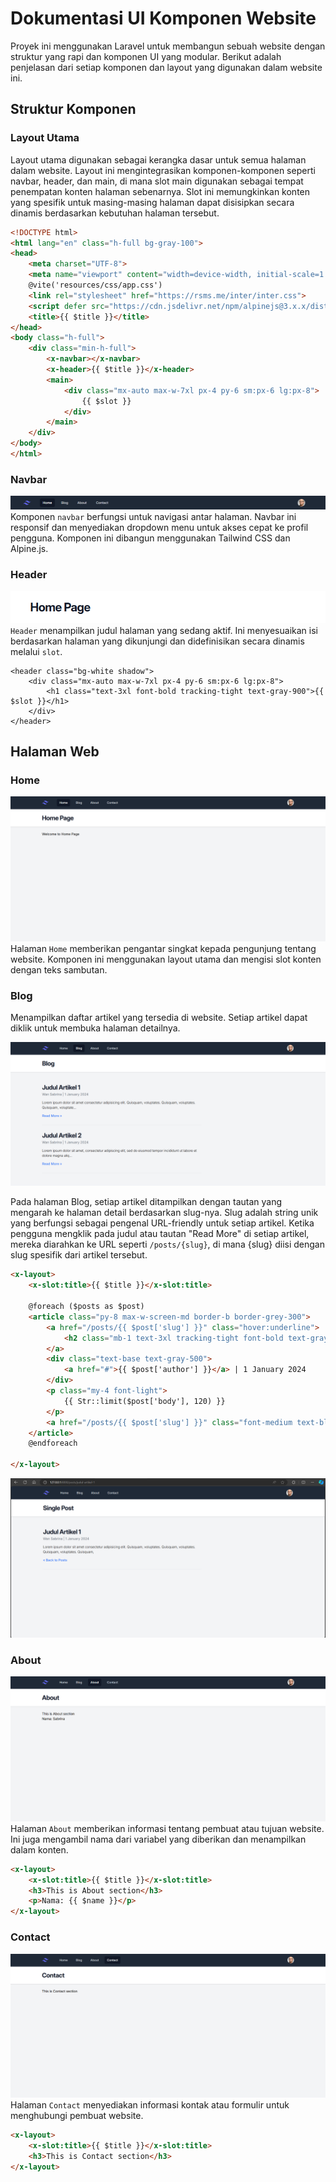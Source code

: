 # Dokumentasi UI Komponen Website

Proyek ini menggunakan Laravel untuk membangun sebuah website dengan struktur yang rapi dan komponen UI yang modular. Berikut adalah penjelasan dari setiap komponen dan layout yang digunakan dalam website ini.

## Struktur Komponen

### Layout Utama
Layout utama digunakan sebagai kerangka dasar untuk semua halaman dalam website. Layout ini mengintegrasikan komponen-komponen seperti navbar, header, dan main, di mana slot main digunakan sebagai tempat penempatan konten halaman sebenarnya. Slot ini memungkinkan konten yang spesifik untuk masing-masing halaman dapat disisipkan secara dinamis berdasarkan kebutuhan halaman tersebut.

```html
<!DOCTYPE html>
<html lang="en" class="h-full bg-gray-100">
<head>
    <meta charset="UTF-8">
    <meta name="viewport" content="width=device-width, initial-scale=1.0">
    @vite('resources/css/app.css')
    <link rel="stylesheet" href="https://rsms.me/inter/inter.css">
    <script defer src="https://cdn.jsdelivr.net/npm/alpinejs@3.x.x/dist/cdn.min.js"></script>
    <title>{{ $title }}</title>
</head>
<body class="h-full">
    <div class="min-h-full">
        <x-navbar></x-navbar>
        <x-header>{{ $title }}</x-header>
        <main>
            <div class="mx-auto max-w-7xl px-4 py-6 sm:px-6 lg:px-8">
                {{ $slot }}
            </div>
        </main>
    </div>
</body>
</html>
```

### Navbar
![alt text](public\img\navbar.png)
Komponen `navbar` berfungsi untuk navigasi antar halaman. Navbar ini responsif dan menyediakan dropdown menu untuk akses cepat ke profil pengguna. Komponen ini dibangun menggunakan Tailwind CSS dan Alpine.js.

### Header
![alt text](public\img\header.png)
`Header` menampilkan judul halaman yang sedang aktif. Ini menyesuaikan isi berdasarkan halaman yang dikunjungi dan didefinisikan secara dinamis melalui `slot`.
```
<header class="bg-white shadow">
    <div class="mx-auto max-w-7xl px-4 py-6 sm:px-6 lg:px-8">
        <h1 class="text-3xl font-bold tracking-tight text-gray-900">{{ $slot }}</h1>
    </div>
</header>
```

## Halaman Web

### Home
![alt text](public\img\homepage.png)
Halaman `Home` memberikan pengantar singkat kepada pengunjung tentang website. Komponen ini menggunakan layout utama dan mengisi slot konten dengan teks sambutan.


### Blog
Menampilkan daftar artikel yang tersedia di website. Setiap artikel dapat diklik untuk membuka halaman detailnya.

![alt text](public\img\blog.png)

Pada halaman Blog, setiap artikel ditampilkan dengan tautan yang mengarah ke halaman detail berdasarkan slug-nya. Slug adalah string unik yang berfungsi sebagai pengenal URL-friendly untuk setiap artikel. Ketika pengguna mengklik pada judul atau tautan "Read More" di setiap artikel, mereka diarahkan ke URL seperti `/posts/{slug}`, di mana {slug} diisi dengan slug spesifik dari artikel tersebut.

```html
<x-layout>
    <x-slot:title>{{ $title }}</x-slot:title>

    @foreach ($posts as $post)
    <article class="py-8 max-w-screen-md border-b border-grey-300">
        <a href="/posts/{{ $post['slug'] }}" class="hover:underline">
            <h2 class="mb-1 text-3xl tracking-tight font-bold text-gray-900">{{ $post['title'] }}</h2>
        </a>
        <div class="text-base text-gray-500">
            <a href="#">{{ $post['author'] }}</a> | 1 January 2024
        </div>
        <p class="my-4 font-light">
            {{ Str::limit($post['body'], 120) }}
        </p>
        <a href="/posts/{{ $post['slug'] }}" class="font-medium text-blue-500">Read More &raquo;</a>
    </article>
    @endforeach

</x-layout>
```
![alt text](public\img\singlepost.png)

### About
![alt text](public\img\about.png)
Halaman `About` memberikan informasi tentang pembuat atau tujuan website. Ini juga mengambil nama dari variabel yang diberikan dan menampilkan dalam konten.

```html
<x-layout>
    <x-slot:title>{{ $title }}</x-slot:title>
    <h3>This is About section</h3>
    <p>Nama: {{ $name }}</p>
</x-layout>
```

### Contact
![alt text](public\img\contact.png)
Halaman `Contact` menyediakan informasi kontak atau formulir untuk menghubungi pembuat website.

```html
<x-layout>
    <x-slot:title>{{ $title }}</x-slot:title>
    <h3>This is Contact section</h3>
</x-layout>
```
